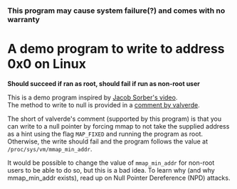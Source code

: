 ### This program may cause system failure(?) and comes with no warranty

# A demo program to write to address 0x0 on Linux
**Should succeed if ran as root, should fail if run as non-root user**

This is a demo program inspired by [Jacob Sorber's video](https://youtu.be/j38NsAsnH_s).\
The method to write to null is provided in a [comment by valverde](https://www.youtube.com/watch?v=j38NsAsnH_s&lc=Ugzk7FvseBh2iW30qgl4AaABAg).

The short of valverde's comment (supported by this program) is that you can write to a null pointer by
forcing mmap to not take the supplied address as a hint using the flag `MAP_FIXED` and running the program as root.
Otherwise, the write should fail and the program follows the value at `/proc/sys/vm/mmap_min_addr`.

It would be possible to change the value of `mmap_min_addr` for non-root users to be able to do so, but this is a bad idea.
To learn why (and why mmap_min_addr exists), read up on Null Pointer Dereference (NPD) attacks.
